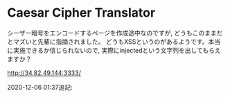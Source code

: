 # Caesar Cipher Translator

シーザー暗号をエンコードするページを作成途中なのですが, どうもこのままだとマズいと先輩に指摘されました。 どうもXSSというのがあるようです。本当に実施できるか信じられないので, 実際にinjectedという文字列を出してもらえますか？

http://34.82.49.144:3333/

2020-12-06 01:37追記: <script>タグを用いたXSSだとflagが出ない場合があります。 その際はDMでご連絡いただくか, 他の方法を試してみてください。

# 解法
" bapyvpx="nyreg('vawrpgrq') "
を入力してクリックする

# 解説
この問題のポイントは2つあります。  
文字列を下記のinputタグのvalue属性に入力できることと, シーザー暗号は2回暗号化すると元に戻るということです。  
`<input value="{任意の文字列}" />`  
これら2つの要素をまとめると, 任意の文字列をinputタグのvalue属性に入力できることになります。  

まず, シーザー暗号は無効化できるので, 今後は入力する文字列を考えます。  
ここから先は何でも良いですが, `alert('injected')`を埋め込み実行できるコードを入れれば良いです。  

先述した解法では, `" onclick="alert('injected') "`が入ります。  
入った場合の文字列は下記の通りです。  

`<input value="" onclick="alert('injected')" />`  

これが入力できれば, 入力場所をクリックすることで`alert('injected')`が実行できます。  

# フラグ
`taskctf{n1ce_inject10n!}`
